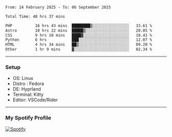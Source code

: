<!--START_SECTION:waka-->

```txt
From: 24 February 2025 - To: 06 September 2025

Total Time: 48 hrs 37 mins

PHP          16 hrs 43 mins  ████████▒░░░░░░░░░░░░░░░░   33.61 %
Astro        10 hrs 22 mins  █████▒░░░░░░░░░░░░░░░░░░░   20.85 %
CSS          9 hrs 10 mins   ████▓░░░░░░░░░░░░░░░░░░░░   18.41 %
Python       6 hrs           ███░░░░░░░░░░░░░░░░░░░░░░   12.07 %
HTML         4 hrs 34 mins   ██▒░░░░░░░░░░░░░░░░░░░░░░   09.20 %
Other        1 hr 9 mins     ▓░░░░░░░░░░░░░░░░░░░░░░░░   02.34 %
```

<!--END_SECTION:waka-->
---
### Setup
- OS: Linux
- Distro : Fedora
- DE: Hyprland
- Terminal: Kitty
- Editor: VSCode/Rider
---

### My Spotify Profile
[![Spotify](https://img.shields.io/badge/Spotify-1DB954?style=for-the-badge&logo=spotify&logoColor=white)](https://open.spotify.com/user/iadb62ajtu2zdl2ojyme46ncu)
